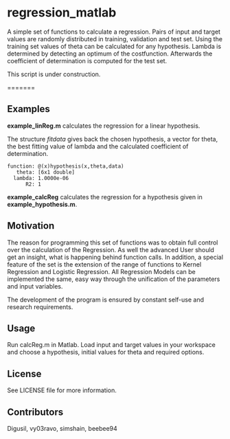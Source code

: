 # regression_matlab
A simple set of functions to calculate a regression.
Pairs of input and target values are randomly distributed in training,
validation and test set. Using the training set values of theta can be calculated
for any hypothesis. Lambda is determined by detecting an optimum of the costfunction.
Afterwards the coefficient of determination is computed for the test set.

This script is under construction.

=======
## Examples
**example_linReg.m** calculates the regression for a linear hypothesis.

The structure *fitdata* gives back the chosen hypothesis, a vector for theta,
the best fitting value of lambda and the calculated coefficient of determination.

    function: @(x)hypothesis(x,theta,data)
       theta: [6x1 double]
      lambda: 1.0000e-06
          R2: 1

**example_calcReg** calculates the regression for a hypothesis given in
**example_hypothesis.m**.

## Motivation
The reason for programming this set of functions was to obtain full control over the calculation of the Regression. As well the advanced User should get an insight, what is happening behind function calls. In addition, a special feature of the set is the extension of the range of functions to Kernel Regression and Logistic Regression. All Regression Models can be implemented the same, easy way through the unification of the parameters and input variables.

The development of the program is ensured by constant self-use and research requirements. 

## Usage
Run calcReg.m in Matlab. Load input and target values in your workspace and choose
a hypothesis, initial values for theta and required options.

## License
See LICENSE file for more information.

## Contributors
Digusil, vy03ravo, simshain, beebee94
